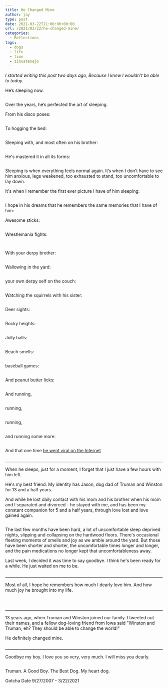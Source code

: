 ```yaml
---
title: He Changed Mine
author: jay
type: post
date: 2021-03-22T21:00:00+00:00
url: /2021/03/22/he-changed-mine/
categories:
  - Reflections
tags:
  - dogs
  - life
  - time
  - zihuatenejo
---
```


*I started writing this post two days ago, Because I knew I wouldn't be able to today.*

He’s sleeping now.

<a href="https://photos.rambleon.org/PhotoShare/n-sRqtzP/i-x2pmTDk/A"><img src="https://photos.smugmug.com/photos/i-x2pmTDk/0/2f131d3f/L/i-x2pmTDk-L.jpg" alt=""></a>

Over the years, he’s perfected the art of sleeping.

From his disco poses:

<a href="https://photos.rambleon.org/PhotoShare/n-sRqtzP/i-bSnx2g9/A"><img src="https://photos.smugmug.com/photos/i-bSnx2g9/0/b1f16895/L/i-bSnx2g9-L.jpg" alt=""></a>

To hogging the bed:

<a href="https://photos.rambleon.org/All/Animals/i-FLJPQCt/A"><img src="https://photos.smugmug.com/All/Animals/i-FLJPQCt/1/8cf8456c/L/DSC_5650-L.jpg" alt=""></a>

Sleeping with, and most often on his brother:

<a href="https://photos.rambleon.org/PhotoShare/n-sRqtzP/i-hJLMKZZ/A"><img src="https://photos.smugmug.com/photos/i-hJLMKZZ/0/e8c9ec1f/L/i-hJLMKZZ-L.jpg" alt=""></a>

He's mastered it in all its forms:

<a href="https://photos.rambleon.org/PhotoShare/n-sRqtzP/i-33BGFsW/A"><img src="https://photos.smugmug.com/photos/i-33BGFsW/0/afcc744d/L/i-33BGFsW-L.jpg" alt=""></a>

Sleeping is when everything feels normal again. It’s when I don’t have to see him anxious, legs weakened, too exhausted to stand, too uncomfortable to lay down.

It's when I remember the first ever picture I have of him sleeping:

<a href="https://photos.rambleon.org/PhotoShare/n-sRqtzP/i-TxgnDNB/A"><img src="https://photos.smugmug.com/photos/i-TxgnDNB/0/ef7c812f/L/i-TxgnDNB-L.jpg" alt=""></a>

I hope in his dreams that he remembers the same memories that I have of him:

Awesome sticks:

<a href="https://photos.rambleon.org/PhotoShare/n-sRqtzP/i-4M7qRvm/A"><img src="https://photos.smugmug.com/photos/i-4M7qRvm/0/2c19df2b/L/i-4M7qRvm-L.jpg" alt=""></a>

Wrestlemania fights:

<a href="https://photos.rambleon.org/PhotoShare/n-sRqtzP/i-NHS9pz9/A"><img src="https://photos.smugmug.com/photos/i-NHS9pz9/0/e4ad2956/L/i-NHS9pz9-L.jpg" alt=""></a>

<a href="https://photos.rambleon.org/PhotoShare/n-sRqtzP/i-j6xgQ6W/A"><img src="https://photos.smugmug.com/photos/i-j6xgQ6W/0/c06e20ef/L/i-j6xgQ6W-L.jpg" alt=""></a>

With your derpy brother:

<a href="https://photos.rambleon.org/PhotoShare/n-sRqtzP/i-xWK2nPg/A"><img src="https://photos.smugmug.com/photos/i-xWK2nPg/0/8634c12e/L/i-xWK2nPg-L.jpg" alt=""></a>

Wallowing in the yard:

<a href="https://photos.rambleon.org/PhotoShare/n-sRqtzP/i-R2QJT4T/A"><img src="https://photos.smugmug.com/photos/i-R2QJT4T/0/a93b0fe1/L/i-R2QJT4T-L.jpg" alt=""></a>

your own derpy self on the couch:

<a href="https://photos.rambleon.org/PhotoShare/n-sRqtzP/i-TCQRFVh/A"><img src="https://photos.smugmug.com/photos/i-TCQRFVh/0/21fb61b7/L/i-TCQRFVh-L.jpg" alt=""></a>

Watching the squirrels with his sister:

<a href="https://photos.rambleon.org/PhotoShare/n-sRqtzP/i-nRt6JTJ/A"><img src="https://photos.smugmug.com/photos/i-nRt6JTJ/0/7ccb287f/L/i-nRt6JTJ-L.jpg" alt=""></a>

Deer sights:

<a href="https://photos.rambleon.org/All/Mountain-Trip-2012/i-M5GRfBs/A"><img src="https://photos.smugmug.com/All/Mountain-Trip-2012/i-M5GRfBs/0/693c306e/L/DSC_7046-L.jpg" alt=""></a>

Rocky heights:

<a href="https://photos.rambleon.org/PhotoShare/n-sRqtzP/i-sKXqdxk/A"><img src="https://photos.smugmug.com/photos/i-sKXqdxk/0/966a10b8/L/i-sKXqdxk-L.jpg" alt=""></a>

Jolly balls:

<a href="https://photos.rambleon.org/PhotoShare/n-sRqtzP/i-4TH9bDR/A"><img src="https://photos.smugmug.com/photos/i-4TH9bDR/0/58518d62/L/i-4TH9bDR-L.jpg" alt=""></a>

Beach smells:

<a href="https://photos.rambleon.org/PhotoShare/n-sRqtzP/i-SHDdsMv/A"><img src="https://photos.smugmug.com/photos/i-SHDdsMv/0/f5ee2a94/L/i-SHDdsMv-L.jpg" alt=""></a>

baseball games:

<a href="https://photos.rambleon.org/PhotoShare/n-sRqtzP/i-Z7cnTvX/A"><img src="https://photos.smugmug.com/photos/i-Z7cnTvX/0/d9c40dc1/L/i-Z7cnTvX-L.jpg" alt=""></a>

And peanut butter licks:

<a href="https://photos.rambleon.org/PhotoShare/n-sRqtzP/i-WVdgWF4/A"><img src="https://photos.smugmug.com/photos/i-WVdgWF4/0/3f0454ce/L/i-WVdgWF4-L.jpg" alt=""></a>

And running,

<a href="https://photos.rambleon.org/PhotoShare/n-sRqtzP/i-PHZFjnM/A"><img src="https://photos.smugmug.com/photos/i-PHZFjnM/0/78cc9e3d/L/i-PHZFjnM-L.jpg" alt=""></a>

running,

<a href="https://photos.rambleon.org/PhotoShare/n-sRqtzP/i-73L5nz7/A"><img src="https://photos.smugmug.com/photos/i-73L5nz7/0/4c949b67/L/i-73L5nz7-L.jpg" alt=""></a>

running,

<a href="https://photos.rambleon.org/PhotoShare/n-sRqtzP/i-7vKWv5k/A"><img src="https://photos.smugmug.com/photos/i-7vKWv5k/0/07516e65/L/i-7vKWv5k-L.jpg" alt=""></a>

and running some more:

<a href="https://photos.rambleon.org/PhotoShare/n-sRqtzP/i-Xd6d5mN/A"><img src="https://photos.smugmug.com/photos/i-Xd6d5mN/0/5560c1db/L/i-Xd6d5mN-L.jpg" alt=""></a>

And that one time [he went viral on the Internet](https://twitter.com/jasonadamyoung/status/1137429208035155968?s=20)

<a href="https://photos.rambleon.org/PhotoShare/n-sRqtzP/i-kFDKjQQ/A"><img src="https://photos.smugmug.com/photos/i-kFDKjQQ/0/6d3fb99e/L/i-kFDKjQQ-L.jpg" alt=""></a>

---

When he sleeps, just for a moment, I forget that I just have a few hours with him left.

He's my best friend. My identity has Jason, dog dad of Truman and Winston for 13 and a half years.

And while he lost daily contact with his mom and his brother when his mom and I separated and divorced - he stayed with me, and has been my constant companion for 5 and a half years, through love lost and love gained again.

<a href="https://photos.rambleon.org/PhotoShare/n-sRqtzP/i-D3DJstS/A"><img src="https://photos.smugmug.com/photos/i-D3DJstS/0/57d3c274/L/i-D3DJstS-L.jpg" alt=""></a>

The last few months have been hard, a lot of uncomfortable sleep deprived nights, slipping and collapsing on the hardwood floors. There's occasional fleeting moments of smells and joy as we amble around the yard. But those have been shorter and shorter, the uncomfortable times longer and longer, and the pain medications no longer kept that uncomfortableness away.

Last week, I decided it was time to say goodbye. I think he's been ready for a while. He just waited on me to be.

<a href="https://photos.rambleon.org/PhotoShare/n-sRqtzP/i-wRLKvPs/A"><img src="https://photos.smugmug.com/photos/i-wRLKvPs/0/9f194a78/XL/i-wRLKvPs-XL.jpg" alt=""></a>

---

Most of all, I hope he remembers how much I dearly love him. And how much joy he brought into my life.

<a href="https://photos.rambleon.org/PhotoShare/n-sRqtzP/i-Bvp4P4G/A"><img src="https://photos.smugmug.com/photos/i-Bvp4P4G/0/3e113866/L/i-Bvp4P4G-L.jpg" alt=""></a>

<a href="https://photos.rambleon.org/PhotoShare/n-sRqtzP/i-BqVKjQs/A"><img src="https://photos.smugmug.com/photos/i-BqVKjQs/0/89215300/L/i-BqVKjQs-L.jpg" alt=""></a>

<a href="https://photos.rambleon.org/PhotoShare/n-sRqtzP/i-qch7V8x/A"><img src="https://photos.smugmug.com/photos/i-qch7V8x/0/cc69a7e9/L/i-qch7V8x-L.jpg" alt=""></a>

---

13 years ago, when Truman and Winston joined our family. I tweeted out their names, and a fellow dog-loving friend from Iowa said "Winston and Truman, eh? They should be able to change the world!"

He definitely changed mine.

<a href="https://photos.rambleon.org/PhotoShare/n-sRqtzP/i-hZKjGfs/A"><img src="https://photos.smugmug.com/photos/i-hZKjGfs/0/c858ee4b/L/i-hZKjGfs-L.jpg" alt=""></a>

---

Goodbye my boy. I love you so very, very much. I will miss you dearly.

<a href="https://photos.rambleon.org/PhotoShare/n-sRqtzP/i-7hvtkqc/A"><img src="https://photos.smugmug.com/photos/i-7hvtkqc/0/92fb121d/XL/i-7hvtkqc-XL.jpg" alt=""></a>

Truman. A Good Boy. The Best Dog. My heart dog.

Gotcha Date 9/27/2007 - 3/22/2021
